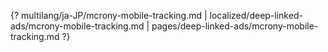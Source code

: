 {? multilang/ja-JP/mcrony-mobile-tracking.md | localized/deep-linked-ads/mcrony-mobile-tracking.md | pages/deep-linked-ads/mcrony-mobile-tracking.md ?}
